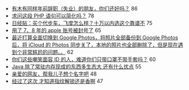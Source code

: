 - [有木有同样年前辞职（失业）的朋友，你们还好吗？](https://www.v2ex.com/t/645470) 86
- [求问这段 PHP 语句可以简化吗？](https://www.v2ex.com/t/645503) 78
- [日经贴：买个代步车，飞度怎么样？十万以内选这个靠谱不](https://www.v2ex.com/t/645515) 75
- [用了 7、8 年的 apple 账号被封号了](https://www.v2ex.com/t/645534) 65
- [最近打算全面切换到 Google Photos，将照片全部备份到 Google Photos 后，将 iCloud 的 Photos 同步关了，本地的照片也全部删除了，但是现在遇到个非常尴尬的问题。。](https://www.v2ex.com/t/645413) 62
- [你们这些嘲笑面容 ID 的人，难道你们只带口罩不带手套吗？](https://www.v2ex.com/t/645402) 60
- [Java 除了常驻内存现成的东西多生态大 还有什么优点](https://www.v2ex.com/t/645416) 55
- [亲爱的网友，帮我儿子想个名字吧](https://www.v2ex.com/t/645632) 48
- [经过了这次 才知道指纹解锁还是香啊](https://www.v2ex.com/t/645448) 47